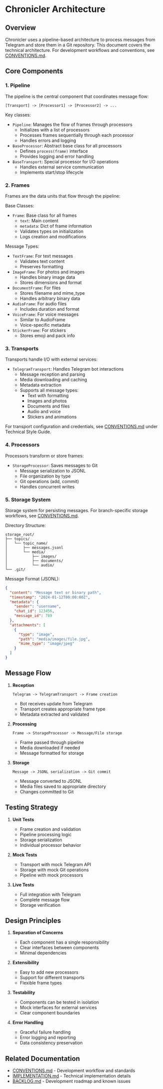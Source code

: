 # Chronicler Architecture

## Overview

Chronicler uses a pipeline-based architecture to process messages from Telegram and store them in a Git repository. This document covers the technical architecture. For development workflows and conventions, see [CONVENTIONS.md](.cursor/CONVENTIONS.md).

## Core Components

### 1. Pipeline

The pipeline is the central component that coordinates message flow:

```
[Transport] -> [Processor1] -> [Processor2] -> ...
```

Key classes:
- `Pipeline`: Manages the flow of frames through processors
  - Initializes with a list of processors
  - Processes frames sequentially through each processor
  - Handles errors and logging
- `BaseProcessor`: Abstract base class for all processors
  - Defines `process(frame)` interface
  - Provides logging and error handling
- `BaseTransport`: Special processor for I/O operations
  - Handles external service communication
  - Implements start/stop lifecycle

### 2. Frames

Frames are the data units that flow through the pipeline:

Base Classes:
- `Frame`: Base class for all frames
  - `text`: Main content
  - `metadata`: Dict of frame information
  - Validates types on initialization
  - Logs creation and modifications

Message Types:
- `TextFrame`: For text messages
  - Validates text content
  - Preserves formatting
- `ImageFrame`: For photos and images
  - Handles binary image data
  - Stores dimensions and format
- `DocumentFrame`: For files
  - Stores filename and mime_type
  - Handles arbitrary binary data
- `AudioFrame`: For audio files
  - Includes duration and format
- `VoiceFrame`: For voice messages
  - Similar to AudioFrame
  - Voice-specific metadata
- `StickerFrame`: For stickers
  - Stores emoji and pack info

### 3. Transports

Transports handle I/O with external services:

- `TelegramTransport`: Handles Telegram bot interactions
  - Message reception and parsing
  - Media downloading and caching
  - Metadata extraction
  - Supports all message types:
    - Text with formatting
    - Images and photos
    - Documents and files
    - Audio and voice
    - Stickers and animations
  
For transport configuration and credentials, see [CONVENTIONS.md](.cursor/CONVENTIONS.md) under Technical Style Guide.

### 4. Processors

Processors transform or store frames:

- `StorageProcessor`: Saves messages to Git
  - Message serialization to JSONL
  - File organization by type
  - Git operations (add, commit)
  - Handles concurrent writes

### 5. Storage System

Storage system for persisting messages. For branch-specific storage workflows, see [CONVENTIONS.md](.cursor/CONVENTIONS.md).

Directory Structure:
```
storage_root/
├── topics/
│   └── topic_name/
│       ├── messages.jsonl
│       └── media/
│           ├── images/
│           ├── documents/
│           └── audio/
└── .git/
```

Message Format (JSONL):
```json
{
  "content": "Message text or binary path",
  "timestamp": "2024-01-12T00:00:00Z",
  "metadata": {
    "sender": "username",
    "chat_id": 123456,
    "message_id": 789
  },
  "attachments": [
    {
      "type": "image",
      "path": "media/images/file.jpg",
      "mime_type": "image/jpeg"
    }
  ]
}
```

## Message Flow

1. **Reception**
   ```
   Telegram -> TelegramTransport -> Frame creation
   ```
   - Bot receives update from Telegram
   - Transport creates appropriate frame type
   - Metadata extracted and validated

2. **Processing**
   ```
   Frame -> StorageProcessor -> Message/File storage
   ```
   - Frame passed through pipeline
   - Media downloaded if needed
   - Message formatted for storage

3. **Storage**
   ```
   Message -> JSONL serialization -> Git commit
   ```
   - Message converted to JSONL
   - Media files saved to appropriate directory
   - Changes committed to Git

## Testing Strategy

1. **Unit Tests**
   - Frame creation and validation
   - Pipeline processing logic
   - Storage serialization
   - Individual processor behavior

2. **Mock Tests**
   - Transport with mock Telegram API
   - Storage with mock Git operations
   - Pipeline with mock processors

3. **Live Tests**
   - Full integration with Telegram
   - Complete message flow
   - Storage verification

## Design Principles

1. **Separation of Concerns**
   - Each component has a single responsibility
   - Clear interfaces between components
   - Minimal dependencies

2. **Extensibility**
   - Easy to add new processors
   - Support for different transports
   - Flexible frame types

3. **Testability**
   - Components can be tested in isolation
   - Mock interfaces for external services
   - Clear component boundaries

4. **Error Handling**
   - Graceful failure handling
   - Error logging and reporting
   - Data consistency preservation 

## Related Documentation

- [CONVENTIONS.md](.cursor/CONVENTIONS.md) - Development workflow and standards
- [IMPLEMENTATION.md](.cursor/IMPLEMENTATION.md) - Technical implementation details
- [BACKLOG.md](.cursor/BACKLOG.md) - Development roadmap and known issues